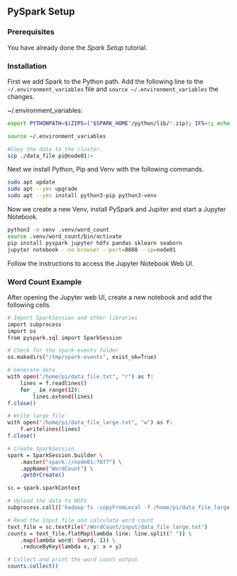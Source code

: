 ## PySpark Setup

### Prerequisites

You have already done the *Spark Setup* tutorial.

### Installation

First we add Spark to the Python path. Add the following line to the `~/.environment_variables` file and `source ~/.environment_variables` the changes.

~/.environment_variables:

```bash
export PYTHONPATH=$(ZIPS=("$SPARK_HOME"/python/lib/*.zip); IFS=:; echo "${ZIPS[*]}"):$PYTHONPATH
```

```bash
source ~/.environment_variables
```

```bash
#Copy the data to the cluster.
scp ./data_file pi@node01:~
```

Next we install Python, Pip and Venv with the following commands.

```bash
sudo apt update
sudo apt --yes upgrade
sudo apt --yes install python3-pip python3-venv
```

Now we create a new Venv, install PySpark and Jupiter and start a Jupyter Notebook.

```bash
python3 -m venv .venv/word_count
source .venv/word_count/bin/activate
pip install pyspark jupyter hdfs pandas sklearn seaborn
jupyter notebook --no-browser --port=8888 --ip=node01
```

Follow the instructions to access the Jupyter Notebook Web UI.

### Word Count Example

After opening the Jupyter web UI, create a new notebook and add the following cells.

```bash
# Import SparkSession and other libraries
import subprocess
import os
from pyspark.sql import SparkSession
```

```bash 
# Check for the spark-events folder
os.makedirs("/tmp/spark-events", exist_ok=True)
```

```bash
# Generate data  
with open("/home/pi/data_file.txt", "r") as f:
    lines = f.readlines()
    for _ in range(12):
        lines.extend(lines)
f.close()
```
```bash
# Write large file
with open("/home/pi/data_file_large.txt", "w") as f:
    f.writelines(lines)
f.close()
```

```bash
# Create SparkSession
spark = SparkSession.builder \
    .master("spark://node01:7077") \
    .appName("WordCount") \
    .getOrCreate()
```
```bash
sc = spark.sparkContext
```

```bash
# Upload the data to HDFS
subprocess.call(['hadoop fs -copyFromLocal -f /home/pi/data_file_large.txt hdfs://node01:9000/WordCount/input/data_file_large.txt'], shell=True)
```

```bash
# Read the input file and calculate word count
text_file = sc.textFile("/WordCount/input/data_file_large.txt")
counts = text_file.flatMap(lambda line: line.split(" ")) \
    .map(lambda word: (word, 1)) \
    .reduceByKey(lambda x, y: x + y)
```

```bash
# Collect and print the word count output
counts.collect()
```
